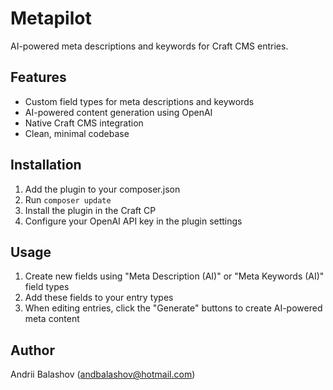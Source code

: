 # Metapilot

AI-powered meta descriptions and keywords for Craft CMS entries.

## Features

- Custom field types for meta descriptions and keywords
- AI-powered content generation using OpenAI
- Native Craft CMS integration
- Clean, minimal codebase

## Installation

1. Add the plugin to your composer.json
2. Run `composer update`
3. Install the plugin in the Craft CP
4. Configure your OpenAI API key in the plugin settings

## Usage

1. Create new fields using "Meta Description (AI)" or "Meta Keywords (AI)" field types
2. Add these fields to your entry types
3. When editing entries, click the "Generate" buttons to create AI-powered meta content

## Author

Andrii Balashov (andbalashov@hotmail.com)